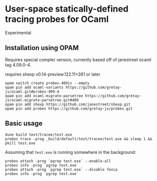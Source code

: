 # User-space statically-defined tracing probes for OCaml

Experimental

## Installation using OPAM

Requires special compler version, currently based off of janestreet
ocaml tag 4.09.0-4.

requires shexp v0.14-preview.122.11+261 or later

```
opam switch create probes-409js --empty
opam pin add ocaml-variants https://github.com/gretay-js/ocaml.git#probes-409-4
opam pin add ocaml-migrate-parsetree https://github.com/gretay-js/ocaml-migrate-parsetree.git#409
opam pin add shexp https://github.com/janestreet/shexp.git
opam pin add probes https://github.com/gretay-js/probes.git
```

##  Basic usage
```
dune build test/tracee/test.exe
probes trace -prog _build/default/test/tracee/test.exe && sleep 1 && pkill test.exe
```

Assuming that `test.exe` is running somewhere in the background:
```
probes attach -prog `pgrep test.exe` --enable-all
probes info -prog `pgrep test.exe`
probes attach -prog `pgrep test.exe` --disable fooia
probes info -prog `pgrep test.exe`
```
